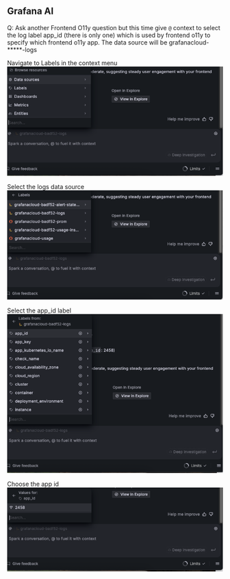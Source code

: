 ## Grafana AI
Q: Ask another Frontend O11y question but this time give `@` context to select the log label app_id (there is only one) which is used by frontend o11y to specify which frontend o11y app. The data source will be grafanacloud-*****-logs

Navigate to Labels in the context menu
![prompt](/images/breakout_3/1.4-grafana-assistant-1.png)

Select the logs data source
![findings](/images/breakout_3/1.4-grafana-assistant-2.png)

Select the app_id label
![answer](/images/breakout_3/1.4-grafana-assistant-3.png)

Choose the app id
![retry-findings](/images/breakout_3/1.4-grafana-assistant-5.png)
